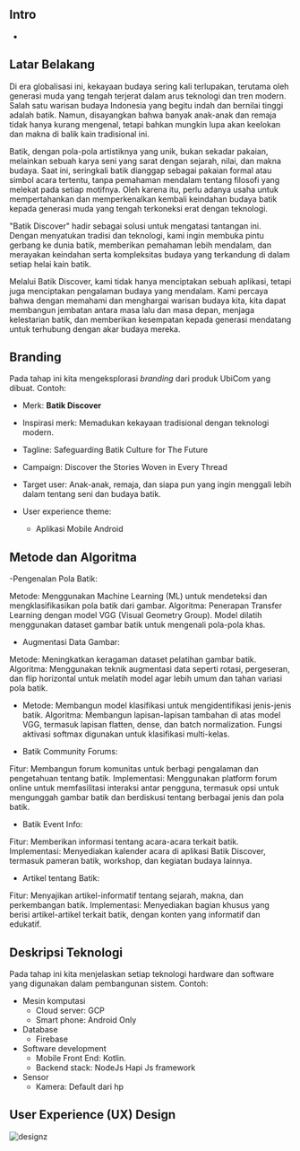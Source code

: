 
## Intro 
- 

## Latar Belakang 
Di era globalisasi ini, kekayaan budaya sering kali terlupakan, terutama oleh generasi muda yang tengah terjerat dalam arus teknologi dan tren modern. Salah satu warisan budaya Indonesia yang begitu indah dan bernilai tinggi adalah batik. Namun, disayangkan bahwa banyak anak-anak dan remaja tidak hanya kurang mengenal, tetapi bahkan mungkin lupa akan keelokan dan makna di balik kain tradisional ini.

Batik, dengan pola-pola artistiknya yang unik, bukan sekadar pakaian, melainkan sebuah karya seni yang sarat dengan sejarah, nilai, dan makna budaya. Saat ini, seringkali batik dianggap sebagai pakaian formal atau simbol acara tertentu, tanpa pemahaman mendalam tentang filosofi yang melekat pada setiap motifnya. Oleh karena itu, perlu adanya usaha untuk mempertahankan dan memperkenalkan kembali keindahan budaya batik kepada generasi muda yang tengah terkoneksi erat dengan teknologi.

"Batik Discover" hadir sebagai solusi untuk mengatasi tantangan ini. Dengan menyatukan tradisi dan teknologi, kami ingin membuka pintu gerbang ke dunia batik, memberikan pemahaman lebih mendalam, dan merayakan keindahan serta kompleksitas budaya yang terkandung di dalam setiap helai kain batik.

Melalui Batik Discover, kami tidak hanya menciptakan sebuah aplikasi, tetapi juga menciptakan pengalaman budaya yang mendalam. Kami percaya bahwa dengan memahami dan menghargai warisan budaya kita, kita dapat membangun jembatan antara masa lalu dan masa depan, menjaga kelestarian batik, dan memberikan kesempatan kepada generasi mendatang untuk terhubung dengan akar budaya mereka.

## Branding 
Pada tahap ini kita mengeksplorasi *branding* dari produk UbiCom yang dibuat. Contoh:
- Merk: **Batik Discover** 
- Inspirasi merk: Memadukan kekayaan tradisional dengan teknologi modern.
- Tagline: Safeguarding Batik Culture for The Future
- Campaign: Discover the Stories Woven in Every Thread
- Target user: Anak-anak, remaja, dan siapa pun yang ingin menggali lebih dalam tentang seni dan budaya batik.

- User experience theme:
  - Aplikasi Mobile Android

## Metode dan Algoritma 
-Pengenalan Pola Batik:

Metode: Menggunakan Machine Learning (ML) untuk mendeteksi dan mengklasifikasikan pola batik dari gambar.
Algoritma: Penerapan Transfer Learning dengan model VGG (Visual Geometry Group). Model dilatih menggunakan dataset gambar batik untuk mengenali pola-pola khas.

- Augmentasi Data Gambar:

Metode: Meningkatkan keragaman dataset pelatihan gambar batik.
Algoritma: Menggunakan teknik augmentasi data seperti rotasi, pergeseran, dan flip horizontal untuk melatih model agar lebih umum dan tahan variasi pola batik.

- Metode: Membangun model klasifikasi untuk mengidentifikasi jenis-jenis batik.
Algoritma: Membangun lapisan-lapisan tambahan di atas model VGG, termasuk lapisan flatten, dense, dan batch normalization. Fungsi aktivasi softmax digunakan untuk klasifikasi multi-kelas.

- Batik Community Forums:

Fitur: Membangun forum komunitas untuk berbagi pengalaman dan pengetahuan tentang batik.
Implementasi: Menggunakan platform forum online untuk memfasilitasi interaksi antar pengguna, termasuk opsi untuk mengunggah gambar batik dan berdiskusi tentang berbagai jenis dan pola batik.

- Batik Event Info:

Fitur: Memberikan informasi tentang acara-acara terkait batik.
Implementasi: Menyediakan kalender acara di aplikasi Batik Discover, termasuk pameran batik, workshop, dan kegiatan budaya lainnya.
- Artikel tentang Batik:

Fitur: Menyajikan artikel-informatif tentang sejarah, makna, dan perkembangan batik.
Implementasi: Menyediakan bagian khusus yang berisi artikel-artikel terkait batik, dengan konten yang informatif dan edukatif.

## Deskripsi Teknologi 
Pada tahap ini kita menjelaskan setiap teknologi hardware dan software yang digunakan dalam pembangunan sistem. Contoh:
- Mesin komputasi
  - Cloud server: GCP
  - Smart phone: Android Only
- Database
  - Firebase
- Software development
  - Mobile Front End: Kotlin.
  - Backend stack: NodeJs Hapi Js framework
- Sensor 
  - Kamera: Default dari hp

## User Experience (UX) Design 
![designz](https://github.com/romijatmiko/romijatmiko.github.io/assets/71611488/e7b36142-76eb-485b-8ba5-76f9dd15e82b)

